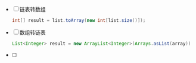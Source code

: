 - [ ] 链表转数组

    ```java
    int[] result = list.toArray(new int[list.size()]);
    ```

- [ ] 数组转链表

    ```java
    List<Integer> result = new ArrayList<Integer>(Arrays.asList(array));
    ```

- [ ] 